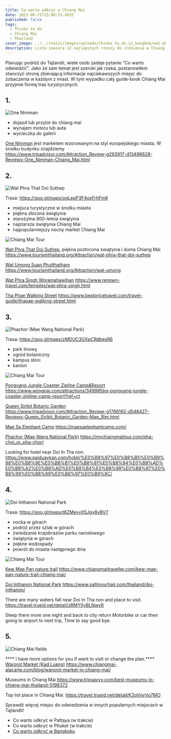 ```yaml
---
title: Co warto odkryć w Chiang Mai
date: 2023-08-21T15:00:13.493Z
published: false
tags:
  - Thinks to do
  - Chiang Mai
  - Thailand
cover_image: ../../static/images/uploads/thinks_to_do_in_bangkok/wat-phra-singh-woramahawihan.jpeg
description: Lista zawiera 12 najlepszych rzeczy do zrobienia w Chiang Mai, od klasycznych atrakcji turystycznych do modnych miejsc, które mogą pomóc w zaplanowaniu idealnej podróży...
---
```


Planując podróż do Tajlandii, wiele osób zadaje pytanie "Co warto odwiedzić". Jako że sam temat jest szeroki jak rzeka, postanowiłem stworzyć stronę zbierającą informacje najciekawszych miejsc do zobaczenia w każdym z miast. W tym wypadku cały guide-book Chiang Mai przyjmie formę tras turystycznych.

## 1.
![One Nimman](../../static/images/uploads/thinks_to_do_in_chiang_mai/one-nimman.jpeg "One Nimman")

- dojazd lub przylot do chiang mai
- wynajem motoru lub auta
- wycieczka do galerii

[One Nimman](https://goo.gl/maps/SWcU294FTE2hC9tH8) jest marketem wzorowanym na styl europejskiego miasta. W środku budynku znajdziemy https://www.tripadvisor.com/Attraction_Review-g293917-d13496628-Reviews-One_Nimman-Chiang_Mai.html

## 2.
![Wat Phra That Doi Suthep](../../static/images/uploads/thinks_to_do_in_chiang_mai/wat-phra-singh-woramahawihan.jpeg "Wat Phra That Doi Suthep")

Trasa: https://goo.gl/maps/ogLepP3F4oxFrhFm6

- miejsca turystyczne w środku miasta
- piękna złocona świątynia
- starożytna 800-letnia świątynia
- najstarsza świątynia Chiang Mai
- najpopularniejszy nocny market Chiang Mai

![Chiang Mai Tour](../../static/images/uploads/thinks_to_do_in_chiang_mai/tour-day-1.jpg "Chiang Mai Tour")

[Wat Phra That Doi Suthep](https://goo.gl/maps/sUq7BVAbLaqLDU7u8), piękna pozłocona świątynia i duma Chiang Mai https://www.tourismthailand.org/Attraction/wat-phra-that-doi-suthep

[Wat Umong Suan Phutthatham](https://goo.gl/maps/CU6kBa5VuQ5R4W3i9) https://www.tourismthailand.org/Attraction/wat-umong

[Wat Phra Singh Woramahawihan](https://goo.gl/maps/k5TJdKrqvrXJTq7dA) https://www.renown-travel.com/temples/wat-phra-singh.html

[Tha Phae Walking Street](https://goo.gl/maps/G7bEY75HtFsAY6Sy5) https://www.bestpricetravel.com/travel-guide/thapae-walking-street.html

## 3.
![Phachor (Mae Wang National Park)](../../static/images/uploads/thinks_to_do_in_chiang_mai/phachor-mae-wang-national-park.jpeg "Phachor (Mae Wang National Park)")

Trasa: https://goo.gl/maps/zMDUC3GXpCRdbesR6

- park linowy
- ogród botaniczny
- kampus słoni
- kanion

![Chiang Mai Tour](../../static/images/uploads/thinks_to_do_in_chiang_mai/tour-day-2.jpeg "Chiang Mai Tour")


[Pongyang Jungle Coaster Zipline Camp&Resort](https://goo.gl/maps/XR4TAMSABLcL3YT89) https://www.wongnai.com/attractions/349985bq-pongyang-jungle-coaster-zipline-camp-resort?ref=ct

[Queen Sirikit Botanic Garden](https://goo.gl/maps/9779ve9YDvKUkJSa9) https://www.tripadvisor.com/Attraction_Review-g1766192-d548427-Reviews-Queen_Sirikit_Botanic_Garden-Mae_Rim.html

[Mae Sa Elephant Camp](https://goo.gl/maps/uDPK781S2ZMBJkwWA) https://maesaelephantcamp.com/

[Phachor (Mae Wang National Park)](https://goo.gl/maps/zoKcxdka6UwtuSZr6) https://mychiangmaitour.com/pha-choi_or_pha-chor/ 

Looking for hotel near Doi In Tha non. 
https://www.paiduaykan.com/hotel/%E0%B8%97%E0%B8%B5%E0%B9%88%E0%B8%9E%E0%B8%B1%E0%B8%81%E0%B8%94%E0%B8%AD%E0%B8%A2%E0%B8%AD%E0%B8%B4%E0%B8%99%E0%B8%97%E0%B8%99%E0%B8%99%E0%B8%97%E0%B9%8C/

## 4.
![Doi Inthanon National Park](../../static/images/uploads/thinks_to_do_in_chiang_mai/doi-inthanon-national-park.jpeg "Doi Inthanon National Park")

Trasa: https://goo.gl/maps/t8ZMevyX5Jgv8vBV7

- nocka w górach
- podróż przez szlak w górach
- zwiedzanie krajobrazów parku narodowego
- świątynia w górach
- piękne wodospady
- powrót do miasta następnego dnia

![Chiang Mai Tour](../../static/images/uploads/thinks_to_do_in_chiang_mai/tour-day-3.jpeg "Chiang Mai Tour")


[Kew Mae Pan nature trail](https://goo.gl/maps/tuDiPT5MmWzp7Woo8) https://www.chiangmaitraveller.com/kew-mae-pan-nature-trail-chiang-mai/

[Doi Inthanon National Park](https://goo.gl/maps/VoDKZTzAESSfsH2w9) https://www.saltinourhair.com/thailand/doi-inthanon/

There are many waters fall near Doi In Tha non and place to visit.
https://travel.trueid.net/detail/zRMY0yBLNwvR

Sleep there more one night and back to city return Motorbike or car then going to airport to next trip, Time to say good bye.

## 5.
![Chiang Mai fields](../../static/images/uploads/thinks_to_do_in_chiang_mai/chiang-mai-fields.jpeg "Chiang Mai fields")

**** I have more options for you if want to visit or change the plan.****
[Warorot Market (Kad Luang)](https://goo.gl/maps/LR7snCmRHR9NZAUY7) https://www.chiangmai-alacarte.com/blog/warorot-market-in-chiang-mai/

Museums in Chiang Mai 
https://www.tripsavvy.com/best-museums-in-chiang-mai-thailand-5198372

Top list place in Chiang Mai.
https://travel.trueid.net/detail/K2qVnyVo7MO




Sprawdź więcej miejsc do odwiedzenia w innych popularnych miejscach w Tajlandii!

- Co warto odkryć w Pattaya (w trakcie)
- Co warto odkryć w Phuket (w trakcie)
- [Co warto odkryć w Bangkoku](/co-warto-odkryc-w-bangkoku)
